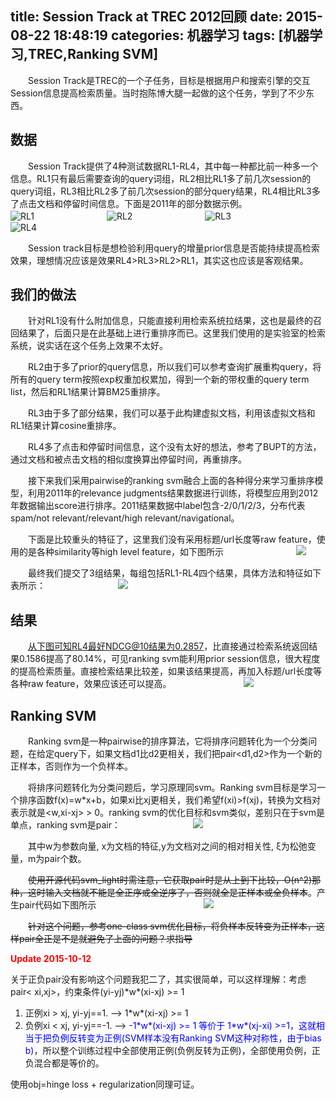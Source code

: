 title: Session Track at TREC 2012回顾
date: 2015-08-22 18:48:19
categories: 机器学习
tags: [机器学习,TREC,Ranking SVM]
---

　　Session Track是TREC的一个子任务，目标是根据用户和搜索引擎的交互Session信息提高检索质量。当时抱陈博大腿一起做的这个任务，学到了不少东西。

## 数据

　　Session Track提供了4种测试数据RL1-RL4，其中每一种都比前一种多一个信息。RL1只有最后需要查询的query词组，RL2相比RL1多了前几次session的query词组，RL3相比RL2多了前几次session的部分query结果，RL4相比RL3多了点击文档和停留时间信息。下面是2011年的部分数据示例。
　　　　　　　　![RL1](../../../../img/sessiontrack/RL1.png) 
　　　　　　　　![RL2](../../../../img/sessiontrack/RL2.png)
　　　　　　　　![RL3](../../../../img/sessiontrack/RL3.png)
　　　　　　　　![RL4](../../../../img/sessiontrack/RL4.png)
 
　　Session track目标是想检验利用query的增量prior信息是否能持续提高检索效果，理想情况应该是效果RL4>RL3>RL2>RL1，其实这也应该是客观结果。

## 我们的做法
　　针对RL1没有什么附加信息，只能直接利用检索系统拉结果，这也是最终的召回结果了，后面只是在此基础上进行重排序而已。这里我们使用的是实验室的检索系统，说实话在这个任务上效果不太好。

　　RL2由于多了prior的query信息，所以我们可以参考查询扩展重构query，将所有的query term按照exp权重加权累加，得到一个新的带权重的query term list，然后和RL1结果计算BM25重排序。

　　RL3由于多了部分结果，我们可以基于此构建虚拟文档，利用该虚拟文档和RL1结果计算cosine重排序。

　　RL4多了点击和停留时间信息，这个没有太好的想法，参考了BUPT的方法，通过文档和被点击文档的相似度换算出停留时间，再重排序。

　　接下来我们采用pairwise的ranking svm融合上面的各种得分来学习重排序模型，利用2011年的relevance judgments结果数据进行训练，将模型应用到2012年数据输出score进行排序。2011结果数据中label包含-2/0/1/2/3，分布代表spam/not relevant/relevant/high relevant/navigational。

　　下面是比较重头的特征了，这里我们没有采用标题/url长度等raw feature，使用的是各种similarity等high level feature，如下图所示
　　　　　　　　![](../../../../img/sessiontrack/features.png)

　　最终我们提交了3组结果，每组包括RL1-RL4四个结果，具体方法和特征如下表所示：
　　　　　　　　![](../../../../img/sessiontrack/methods.png)
 
## 结果
　　从下图可知RL4最好NDCG@10结果为0.2857，比直接通过检索系统返回结果0.1586提高了80.14%，可见ranking svm能利用prior session信息，很大程度的提高检索质量。直接检索结果比较差，如果该结果提高，再加入标题/url长度等各种raw feature，效果应该还可以提高。
　　　　　　　　![](../../../../img/sessiontrack/result.png)
 
## Ranking SVM
　　Ranking svm是一种pairwise的排序算法，它将排序问题转化为一个分类问题，在给定query下，如果文档d1比d2更相关，我们把pair<d1,d2>作为一个新的正样本，否则作为一个负样本。

　　将排序问题转化为分类问题后，学习原理同svm。Ranking svm目标是学习一个排序函数f(x)=w*x+b，如果xi比xj更相关，我们希望f(xi)>f(xj)，转换为文档对表示就是<w,xi-xj> > 0。ranking svm的优化目标和svm类似，差别只在于svm是单点，ranking svm是pair：
　　　　　　　　![](../../../../img/sessiontrack/rankingsvmobj.png) 

　　其中w为参数向量, x为文档的特征,y为文档对之间的相对相关性, ξ为松弛变量，m为pair个数。

　　~~使用开源代码svm_light时需注意，它获取pair时是从上到下比较，O(n^2)那种，这时输入文档就不能是全正序或全逆序了，否则就全是正样本或全负样本~~。产生pair代码如下图所示
　　　　　　　　　　　　![](../../../../img/sessiontrack/svm_light.png) 

　　~~针对这个问题，参考one-class svm优化目标，将负样本反转变为正样本，这样pair全正是不是就避免了上面的问题？求指导~~


<font color='red'>**Update 2015-10-12**</font>	
	
关于正负pair没有影响这个问题我犯二了，其实很简单，可以这样理解：考虑pair< xi,xj>，约束条件(yi-yj)\*w\*(xi-xj) >= 1

1. 正例xi > xj, yi-yj==1. --> 1\*w\*(xi-xj) >= 1
2. 负例xi < xj, yi-yj==-1. --> <font color='blue'> -1\*w\*(xi-xj) >= 1 等价于 1\*w\*(xj-xi) >=1，这就相当于把负例反转变为正例(SVM样本没有Ranking SVM这种对称性，由于bias b)</font>，所以整个训练过程中全部使用正例(负例反转为正例)，全部使用负例，正负混合都是等价的。

使用obj=hinge loss + regularization同理可证。